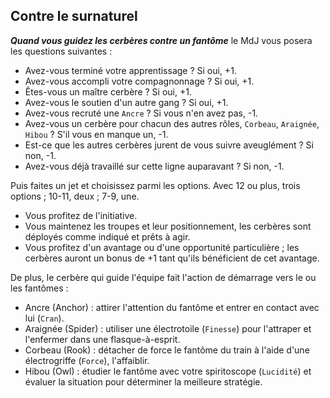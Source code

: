 ## Contre le surnaturel

***Quand vous guidez les cerbères contre un fantôme*** le MdJ vous posera les
questions suivantes :

* Avez-vous terminé votre apprentissage ? Si oui, +1.
* Avez-vous accompli votre compagnonnage ? Si oui, +1.
* Êtes-vous un maître cerbère ? Si oui, +1.
* Avez-vous le soutien d'un autre gang ? Si oui, +1.
* Avez-vous recruté une `Ancre` ? Si vous n'en avez pas, -1.
* Avez-vous un cerbère pour chacun des autres rôles, `Corbeau`, `Araignée`,
`Hibou` ? S'il vous en manque un, -1.
* Est-ce que les autres cerbères jurent de vous suivre aveuglément ? Si non, -1.
* Avez-vous déjà travaillé sur cette ligne auparavant ? Si non, -1.

Puis faites un jet et choisissez parmi les options.
Avec 12 ou plus, trois options ; 10-11, deux ; 7-9, une.

* Vous profitez de l'initiative.
* Vous maintenez les troupes et leur positionnement, les cerbères sont déployés
  comme indiqué et prêts à agir.
* Vous profitez d'un avantage ou d'une opportunité particulière ; les cerbères auront un
  bonus de +1 tant qu'ils bénéficient de cet avantage.

De plus, le cerbère qui guide l'équipe fait l'action de démarrage vers le ou
les fantômes :

* Ancre (Anchor) : attirer l'attention du fantôme et entrer en contact avec
  lui (`Cran`).
* Araignée (Spider) : utiliser une électrotoile (`Finesse`) pour l'attraper et
  l'enfermer dans une flasque-à-esprit.
* Corbeau (Rook) : détacher de force le fantôme du train à l'aide d'une
  électrogriffe (`Force`), l'affaiblir.
* Hibou (Owl) : étudier le fantôme avec votre spiritoscope (`Lucidité`)
et évaluer la situation pour déterminer la meilleure stratégie.
